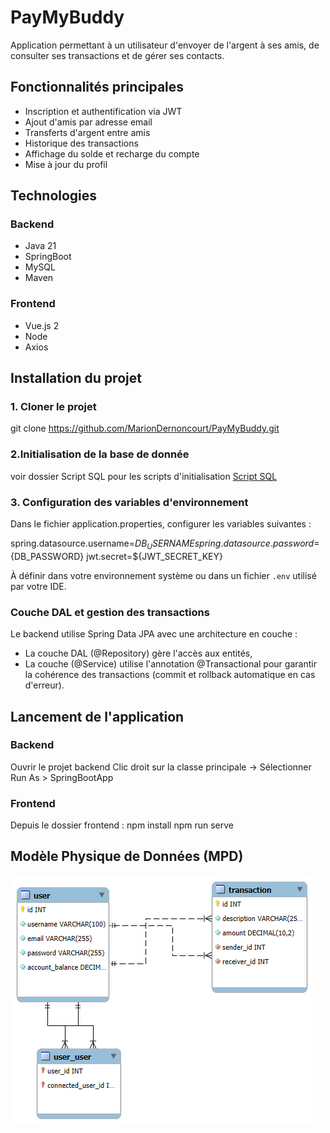 # PayMyBuddy

Application permettant à un utilisateur d'envoyer de l'argent à ses amis, de consulter ses transactions et de gérer ses contacts.

## Fonctionnalités principales

- Inscription et authentification via JWT
- Ajout d'amis par adresse email
- Transferts d'argent entre amis
- Historique des transactions
- Affichage du solde et recharge du compte
- Mise à jour du profil

## Technologies
### Backend
- Java 21
- SpringBoot 
- MySQL
- Maven

### Frontend
- Vue.js 2
- Node
- Axios

## Installation du projet
### 1. Cloner le projet
git clone https://github.com/MarionDernoncourt/PayMyBuddy.git

### 2.Initialisation de la base de donnée 
voir dossier Script SQL pour les scripts d'initialisation [Script SQL](./scripts_MySQL/script_tables.sql)

### 3. Configuration des variables d'environnement 
Dans le fichier application.properties, configurer les variables suivantes : 

spring.datasource.username=${DB_USERNAME}
spring.datasource.password=${DB_PASSWORD}
jwt.secret=${JWT_SECRET_KEY}

À définir dans votre environnement système ou dans un fichier `.env` utilisé par votre IDE.

### Couche DAL et gestion des transactions

Le backend utilise Spring Data JPA avec une architecture en couche : 
- La couche DAL (@Repository) gère l'accès aux entités,
- La couche (@Service) utilise l'annotation @Transactional pour garantir la cohérence des transactions (commit et rollback automatique en cas d'erreur).

## Lancement de l'application
### Backend
Ouvrir le projet backend
Clic droit sur la classe principale -> Sélectionner Run As > SpringBootApp

### Frontend
Depuis le dossier frontend : 
npm install
npm run serve

## Modèle Physique de Données (MPD)

![Modèle Physique de Données](MPD.png)
